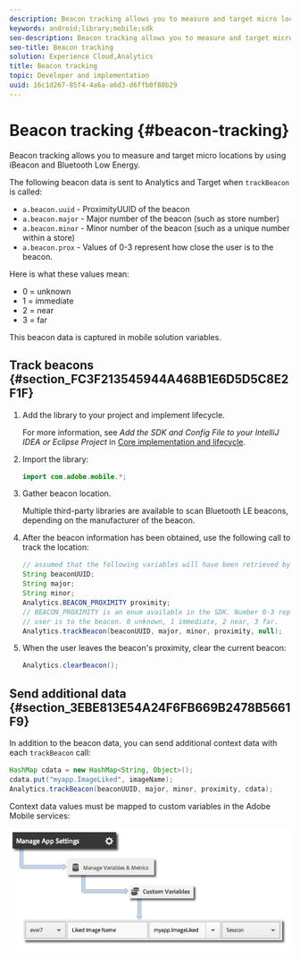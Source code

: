 ```yaml
---
description: Beacon tracking allows you to measure and target micro locations by using iBeacon and Bluetooth Low Energy.
keywords: android;library;mobile;sdk
seo-description: Beacon tracking allows you to measure and target micro locations by using iBeacon and Bluetooth Low Energy.
seo-title: Beacon tracking
solution: Experience Cloud,Analytics
title: Beacon tracking
topic: Developer and implementation
uuid: 16c1d267-85f4-4a6a-a6d3-d6ffb0f80b29
---
```


# Beacon tracking {#beacon-tracking}

Beacon tracking allows you to measure and target micro locations by using iBeacon and Bluetooth Low Energy.

The following beacon data is sent to Analytics and Target when `trackBeacon` is called:

* `a.beacon.uuid` - ProximityUUID of the beacon 
* `a.beacon.major` - Major number of the beacon (such as store number) 
* `a.beacon.minor` - Minor number of the beacon (such as a unique number within a store) 
* `a.beacon.prox` - Values of 0-3 represent how close the user is to the beacon.

Here is what these values mean:

* 0 = unknown 
* 1 = immediate 
* 2 = near 
* 3 = far

This beacon data is captured in mobile solution variables.

## Track beacons {#section_FC3F213545944A468B1E6D5D5C8E2F1F}

1. Add the library to your project and implement lifecycle.

   For more information, see *Add the SDK and Config File to your IntelliJ IDEA or Eclipse Project* in [Core implementation and lifecycle](/help/android/getting-started/dev-qs.md). 

1. Import the library: 

   ```java
   import com.adobe.mobile.*;
   ```

1. Gather beacon location.

   Multiple third-party libraries are available to scan Bluetooth LE beacons, depending on the manufacturer of the beacon. 
1. After the beacon information has been obtained, use the following call to track the location: 

   ```java
   // assumed that the following variables will have been retrieved by the 3rd party beacon library 
   String beaconUUID; 
   String major; 
   String minor; 
   Analytics.BEACON_PROXIMITY proximity;  
   // BEACON_PROXIMITY is an enum available in the SDK. Number 0-3 representing how close the 
   // user is to the beacon. 0 unknown, 1 immediate, 2 near, 3 far.  
   Analytics.trackBeacon(beaconUUID, major, minor, proximity, null);
   ```

1. When the user leaves the beacon's proximity, clear the current beacon: 

   ```java
   Analytics.clearBeacon();
   ```

## Send additional data {#section_3EBE813E54A24F6FB669B2478B5661F9}

In addition to the beacon data, you can send additional context data with each `trackBeacon` call:

```java
HashMap cdata = new HashMap<String, Object>(); 
cdata.put("myapp.ImageLiked", imageName); 
Analytics.trackBeacon(beaconUUID, major, minor, proximity, cdata);
```

Context data values must be mapped to custom variables in the Adobe Mobile services: 

![](assets/map-variable-context-ltv.png)


